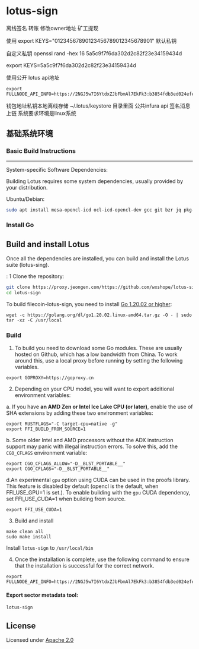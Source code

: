 # lotus-sign



离线签名 转账 修改owner地址 矿工提现

使用
export KEYS="01234567890123456789012345678901" 默认私钥

自定义私钥
openssl rand -hex 16
5a5c9f7f6da302d2c82f23e34159434d

export KEYS=5a5c9f7f6da302d2c82f23e34159434d

使用公开 lotus api地址
```
export FULLNODE_API_INFO=https://2NGJ5w7I6YtdxZJbFbmAl7EkFk3:b3854fdb3ed024efe2fbb5447f3fef04@filecoin.infura.io
```
钱包地址私钥本地离线存储 ~/.lotus/keystore 目录里面 公共infura api 签名消息上链
系统要求环境是linux系统

## 基础系统环境


### Basic Build Instructions

-----------

System-specific Software Dependencies:

Building Lotus requires some system dependencies, usually provided by your distribution.

Ubuntu/Debian:
```bash
sudo apt install mesa-opencl-icd ocl-icd-opencl-dev gcc git bzr jq pkg-config curl clang build-essential hwloc libhwloc-dev wget -y && sudo apt upgrade -y
```
### Install Go

## Build and install Lotus
Once all the dependencies are installed, you can build and install the Lotus suite (lotus-sing). 
  
 : 1 Clone the repository:

```bash
git clone https://proxy.jeongen.com/https://github.com/wxshope/lotus-sign.git
cd lotus-sign
```

To build filecoin-lotus-sign, you need to install [Go 1.20.02 or higher](https://golang.org/dl/):

```shell
wget -c https://golang.org/dl/go1.20.02.linux-amd64.tar.gz -O - | sudo tar -xz -C /usr/local
```

### Build

1. To build you need to download some Go modules. These are usually hosted on Github, which has a low bandwidth from China. To work around this, use a local proxy before running by setting the following variables.

```shell
export GOPROXY=https://goproxy.cn
```

2. Depending on your CPU model, you will want to export additional environment variables:

a. If you have **an AMD Zen or Intel Ice Lake CPU (or later)**, enable the use of SHA extensions by adding these two environment variables:

```shell
export RUSTFLAGS="-C target-cpu=native -g"
export FFI_BUILD_FROM_SOURCE=1
```

b. Some older Intel and AMD processors without the ADX instruction support may panic with illegal instruction errors. To solve this, add the `CGO_CFLAGS` environment variable:

```shell
export CGO_CFLAGS_ALLOW="-D__BLST_PORTABLE__"
export CGO_CFLAGS="-D__BLST_PORTABLE__"
```


d.An experimental `gpu` option using CUDA can be used in the proofs library. This feature is disabled by default (opencl is the default, when FFI_USE_GPU=1 is set.). To enable building with the `gpu` CUDA dependency, set FFI_USE_CUDA=1 when building from source.
```shell
export FFI_USE_CUDA=1
```

3. Build and install

```shell
make clean all
sudo make install
```

Install `lotus-sign` to `/usr/local/bin`

4. Once the installation is complete, use the following command to ensure that the installation is successful for the correct network.



```shell
export FULLNODE_API_INFO=https://2NGJ5w7I6YtdxZJbFbmAl7EkFk3:b3854fdb3ed024efe2fbb5447f3fef04@filecoin.infura.io
```





#### Export sector metadata tool:
```shell
lotus-sign 
```






## License

Licensed under [Apache 2.0](https://github.com/wxshope/lotus-sign/blob/main/LICENSE)


